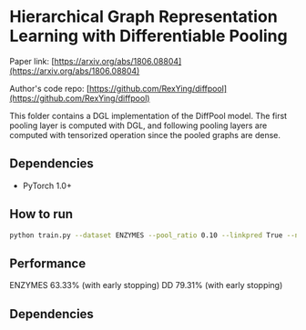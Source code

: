 Hierarchical Graph Representation Learning with Differentiable Pooling
============


Paper link: [https://arxiv.org/abs/1806.08804](https://arxiv.org/abs/1806.08804)

Author's code repo: [https://github.com/RexYing/diffpool](https://github.com/RexYing/diffpool)

This folder contains a DGL implementation of the DiffPool model. The first pooling layer is computed with DGL, and following pooling layers are computed with tensorized operation since the pooled graphs are dense.

Dependencies
------------
* PyTorch 1.0+

How to run
----------

```bash
python train.py --dataset ENZYMES --pool_ratio 0.10 --linkpred True --num_pool 1
```
Performance
-----------
ENZYMES 63.33% (with early stopping)
DD 79.31% (with early stopping)


## Dependencies

